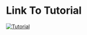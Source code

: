 # Link To Tutorial
[![Tutorial](https://i9.ytimg.com/vi/xnSeYNsuXD4/mqdefault.jpg?sqp=CJTq6_oF&rs=AOn4CLDmOwmIrj6oXNIogwYury1kLRBXlw)](https://youtu.be/xnSeYNsuXD4)
